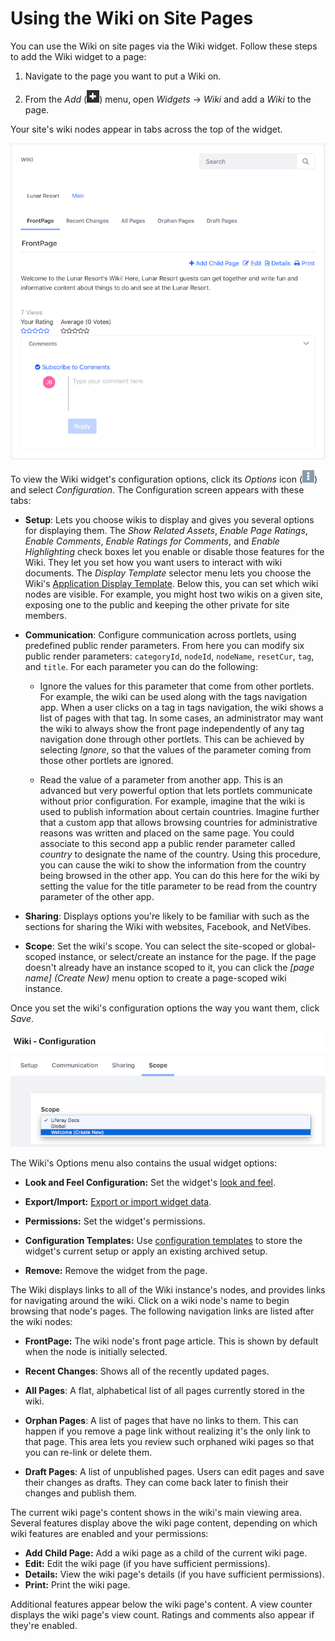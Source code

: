 # Using the Wiki on Site Pages

You can use the Wiki on site pages via the Wiki widget. Follow these steps to 
add the Wiki widget to a page:

1.  Navigate to the page you want to put a Wiki on. 

2.  From the *Add* 
    (![Add](../../../../images/icon-control-menu-add.png)) menu, open *Widgets* 
    &rarr; *Wiki* and add a *Wiki* to the page. 

Your site's wiki nodes appear in tabs across the top of the widget. 

![Figure 1: Users can interact with your Wiki nodes when you add the Wiki widget to a page.](../../../../images/wiki-page-full.png)

To view the Wiki widget's configuration options, click its *Options* icon 
(![Options](../../../../images/icon-app-options.png)) and select *Configuration*. 
The Configuration screen appears with these tabs:

-   **Setup**: Lets you choose wikis to display and gives you several options 
    for displaying them. The *Show Related Assets*, *Enable Page Ratings*, 
    *Enable Comments*, *Enable Ratings for Comments*, and *Enable Highlighting* 
    check boxes let you enable or disable those features for the Wiki. They let 
    you set how you want users to interact with wiki documents. The 
    *Display Template* selector menu lets you choose the Wiki's 
    [Application Display Template](/discover/portal/-/knowledge_base/7-1/styling-apps-with-application-display-templates). 
    Below this, you can set which wiki nodes are visible. For example, you might 
    host two wikis on a given site, exposing one to the public and keeping the 
    other private for site members.

-   **Communication**: Configure communication across portlets, using predefined 
    public render parameters. From here you can modify six public render 
    parameters: `categoryId`, `nodeId`, `nodeName`, `resetCur`, `tag`, and 
    `title`. For each parameter you can do the following:

    -   Ignore the values for this parameter that come from other portlets. For
        example, the wiki can be used along with the tags navigation app. When a 
        user clicks on a tag in tags navigation, the wiki shows a list of pages 
        with that tag. In some cases, an administrator may want the wiki to 
        always show the front page independently of any tag navigation done 
        through other portlets. This can be achieved by selecting *Ignore*, so 
        that the values of the parameter coming from those other portlets are 
        ignored.

    -   Read the value of a parameter from another app. This is an advanced but 
        very powerful option that lets portlets communicate without prior 
        configuration. For example, imagine that the wiki is used to publish 
        information about certain countries. Imagine further that a custom
        app that allows browsing countries for administrative reasons was 
        written and placed on the same page. You could associate to this second 
        app a public render parameter called *country* to designate the name of 
        the country. Using this procedure, you can cause the wiki to show the 
        information from the country being browsed in the other app. You can do 
        this here for the wiki by setting the value for the title parameter to 
        be read from the country parameter of the other app.

-   **Sharing**: Displays options you're likely to be familiar with such as the 
    sections for sharing the Wiki with websites, Facebook, and NetVibes. 

-   **Scope**: Set the wiki's scope. You can select the site-scoped or 
    global-scoped instance, or select/create an instance for the page. If the 
    page doesn't already have an instance scoped to it, you can click the 
    *[page name] (Create New)* menu option to create a page-scoped wiki 
    instance.

Once you set the wiki's configuration options the way you want them, click 
*Save*. 

![Figure 2: Here the user has selected to create a new Wiki instance scoped to the current page named *Welcome*](../../../../images/wiki-app-configuration-scope.png)

The Wiki's Options menu also contains the usual widget options: 

-   **Look and Feel Configuration:** Set the widget's 
    [look and feel](/discover/portal/-/knowledge_base/7-1/look-and-feel-configuration).

-   **Export/Import:** 
    [Export or import widget data](/discover/portal/-/knowledge_base/7-1/exporting-importing-app-data).

-   **Permissions:** Set the widget's permissions.

-   **Configuration Templates:** Use 
    [configuration templates](/discover/portal/-/knowledge_base/7-1/configuration-templates) 
    to store the widget's current setup or apply an existing archived setup.

-   **Remove:** Remove the widget from the page. 

The Wiki displays links to all of the Wiki instance's nodes, and provides links 
for navigating around the wiki. Click on a wiki node's name to begin browsing 
that node's pages. The following navigation links are listed after the wiki 
nodes:

-   **FrontPage:** The wiki node's front page article. This is shown by default 
    when the node is initially selected. 

-   **Recent Changes**: Shows all of the recently updated pages.

-   **All Pages**: A flat, alphabetical list of all pages currently stored in 
    the wiki.

-   **Orphan Pages**: A list of pages that have no links to them. This can 
    happen if you remove a page link without realizing it's the only link to 
    that page. This area lets you review such orphaned wiki pages so that you 
    can re-link or delete them. 

-   **Draft Pages**: A list of unpublished pages. Users can edit pages and save 
    their changes as drafts. They can come back later to finish their changes 
    and publish them. 

The current wiki page's content shows in the wiki's main viewing area. Several 
features display above the wiki page content, depending on which wiki features 
are enabled and your permissions: 

-   **Add Child Page:** Add a wiki page as a child of the current wiki page. 
-   **Edit:** Edit the wiki page (if you have sufficient permissions). 
-   **Details:** View the wiki page's details (if you have sufficient 
    permissions). 
-   **Print:** Print the wiki page.

Additional features appear below the wiki page's content. A view counter 
displays the wiki page's view count. Ratings and comments also appear if they're 
enabled. 
